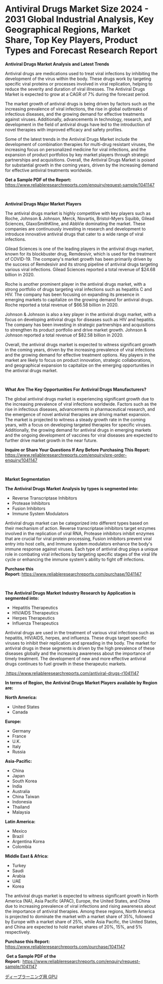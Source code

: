 <p><h1>Antiviral Drugs Market Size 2024 - 2031 Global Industrial Analysis, Key Geographical Regions, Market Share, Top Key Players, Product Types and Forecast Research Report</h1></p><p><strong>Antiviral Drugs Market Analysis and Latest Trends</strong></p>
<p><p>Antiviral drugs are medications used to treat viral infections by inhibiting the development of the virus within the body. These drugs work by targeting specific viral proteins or processes involved in viral replication, helping to reduce the severity and duration of viral illnesses. The Antiviral Drugs Market is expected to grow at a CAGR of 7% during the forecast period.</p><p>The market growth of antiviral drugs is being driven by factors such as the increasing prevalence of viral infections, the rise in global outbreaks of infectious diseases, and the growing demand for effective treatments against viruses. Additionally, advancements in technology, research, and development in the field of antiviral drugs have led to the introduction of novel therapies with improved efficacy and safety profiles.</p><p>Some of the latest trends in the Antiviral Drugs Market include the development of combination therapies for multi-drug resistant viruses, the increasing focus on personalized medicine for viral infections, and the expansion of product portfolios by key market players through strategic partnerships and acquisitions. Overall, the Antiviral Drugs Market is poised for substantial growth in the coming years, driven by the increasing demand for effective antiviral treatments worldwide.</p></p>
<p><strong>Get a Sample PDF of the Report:&nbsp;</strong> <a href="https://www.reliableresearchreports.com/enquiry/request-sample/1041147">https://www.reliableresearchreports.com/enquiry/request-sample/1041147</a></p>
<p>&nbsp;</p>
<p><strong>Antiviral Drugs Major Market Players</strong></p>
<p><p>The antiviral drugs market is highly competitive with key players such as Roche, Johnson & Johnson, Merck, Novartis, Bristol-Myers Squibb, Gilead Sciences, GlaxoSmithKline, and AbbVie dominating the market. These companies are continuously investing in research and development to introduce innovative antiviral drugs that cater to a wide range of viral infections.</p><p>Gilead Sciences is one of the leading players in the antiviral drugs market, known for its blockbuster drug, Remdesivir, which is used for the treatment of COVID-19. The company's market growth has been primarily driven by the success of Remdesivir and its strong pipeline of antiviral drugs targeting various viral infections. Gilead Sciences reported a total revenue of $24.68 billion in 2020.</p><p>Roche is another prominent player in the antiviral drugs market, with a strong portfolio of drugs targeting viral infections such as hepatitis C and HIV. The company has been focusing on expanding its presence in emerging markets to capitalize on the growing demand for antiviral drugs. Roche reported a total revenue of $66.58 billion in 2020.</p><p>Johnson & Johnson is also a key player in the antiviral drugs market, with a focus on developing antiviral drugs for diseases such as HIV and hepatitis. The company has been investing in strategic partnerships and acquisitions to strengthen its product portfolio and drive market growth. Johnson & Johnson reported a total revenue of $82.58 billion in 2020.</p><p>Overall, the antiviral drugs market is expected to witness significant growth in the coming years, driven by the increasing prevalence of viral infections and the growing demand for effective treatment options. Key players in the market are likely to focus on product innovation, strategic collaborations, and geographical expansion to capitalize on the emerging opportunities in the antiviral drugs market.</p></p>
<p>&nbsp;</p>
<p><strong>What Are The Key Opportunities For Antiviral Drugs Manufacturers?</strong></p>
<p><p>The global antiviral drugs market is experiencing significant growth due to the increasing prevalence of viral infections worldwide. Factors such as the rise in infectious diseases, advancements in pharmaceutical research, and the emergence of novel antiviral therapies are driving market expansion. The market is projected to witness a steady growth rate in the coming years, with a focus on developing targeted therapies for specific viruses. Additionally, the growing demand for antiviral drugs in emerging markets and the ongoing development of vaccines for viral diseases are expected to further drive market growth in the near future.</p></p>
<p><strong>Inquire or Share Your Questions If Any Before Purchasing This Report:</strong> <a href="https://www.reliableresearchreports.com/enquiry/pre-order-enquiry/1041147">https://www.reliableresearchreports.com/enquiry/pre-order-enquiry/1041147</a></p>
<p>&nbsp;</p>
<p><strong>Market Segmentation</strong></p>
<p><strong>The Antiviral Drugs Market Analysis by types is segmented into:</strong></p>
<p><ul><li>Reverse Transcriptase Inhibitors</li><li>Protease Inhibitors</li><li>Fusion Inhibitors</li><li>Immune System Modulators</li></ul></p>
<p><p>Antiviral drugs market can be categorized into different types based on their mechanism of action. Reverse transcriptase inhibitors target enzymes involved in the replication of viral RNA, Protease inhibitors inhibit enzymes that are crucial for viral protein processing, Fusion inhibitors prevent viral entry into host cells, and Immune system modulators enhance the body's immune response against viruses. Each type of antiviral drug plays a unique role in combating viral infections by targeting specific stages of the viral life cycle or enhancing the immune system's ability to fight off infections.</p></p>
<p><strong>Purchase this Report:&nbsp;</strong><a href="https://www.reliableresearchreports.com/purchase/1041147">https://www.reliableresearchreports.com/purchase/1041147</a></p>
<p>&nbsp;</p>
<p><strong>The Antiviral Drugs Market Industry Research by Application is segmented into:</strong></p>
<p><ul><li>Hepatitis Therapeutics</li><li>HIV/AIDS Therapeutics</li><li>Herpes Therapeutics</li><li>Influenza Therapeutics</li></ul></p>
<p><p>Antiviral drugs are used in the treatment of various viral infections such as hepatitis, HIV/AIDS, herpes, and influenza. These drugs target specific viruses to inhibit their replication and spreading in the body. The market for antiviral drugs in these segments is driven by the high prevalence of these diseases globally and the increasing awareness about the importance of timely treatment. The development of new and more effective antiviral drugs continues to fuel growth in these therapeutic markets.</p></p>
<p><a href="https://www.reliableresearchreports.com/antiviral-drugs-r1041147">&nbsp;https://www.reliableresearchreports.com/antiviral-drugs-r1041147</a></p>
<p><strong>In terms of Region, the Antiviral Drugs Market Players available by Region are:</strong></p>
<p>
    <p> <strong> North America: </strong>
        <ul>
            <li>United States</li>
            <li>Canada</li>
        </ul>
        </p> 
    <p> <strong> Europe: </strong>
        <ul>
            <li>Germany</li>
            <li>France</li>
            <li>U.K.</li>
            <li>Italy</li>
            <li>Russia</li>
        </ul>
        </p> 
    <p> <strong> Asia-Pacific: </strong>
        <ul>
            <li>China</li>
            <li>Japan</li>
            <li>South Korea</li>
            <li>India</li>
            <li>Australia</li>
            <li>China Taiwan</li>
            <li>Indonesia</li>
            <li>Thailand</li>
            <li>Malaysia</li>
        </ul>
        </p> 
    <p> <strong> Latin America: </strong>
        <ul>
            <li>Mexico</li>
            <li>Brazil</li>
            <li>Argentina Korea</li>
            <li>Colombia</li>
        </ul>
        </p> 
    <p> <strong> Middle East & Africa: </strong>
        <ul>
            <li>Turkey</li>
            <li>Saudi</li>
            <li>Arabia</li>
            <li>UAE</li>
            <li>Korea</li>
        </ul>
    </p>
    </p>
<p><p>The antiviral drugs market is expected to witness significant growth in North America (NA), Asia Pacific (APAC), Europe, the United States, and China due to increasing prevalence of viral infections and rising awareness about the importance of antiviral therapies. Among these regions, North America is projected to dominate the market with a market share of 35%, followed by Europe with a market share of 25%, while Asia Pacific, the United States, and China are expected to hold market shares of 20%, 15%, and 5% respectively.</p></p>
<p><strong>Purchase this Report: </strong><a href="https://www.reliableresearchreports.com/purchase/1041147">https://www.reliableresearchreports.com/purchase/1041147</a></p>
<p>&nbsp;<strong>Get a Sample PDF of the Report:&nbsp;&nbsp;</strong><a href="https://www.reliableresearchreports.com/enquiry/request-sample/1041147">https://www.reliableresearchreports.com/enquiry/request-sample/1041147</a></p>
<p><strong></strong></p>
<p><p><a href="https://github.com/lababdou/Market-Research-Report-List-3/blob/main/203117358901.md">ディープラーニング用 GPU</a></p></p>